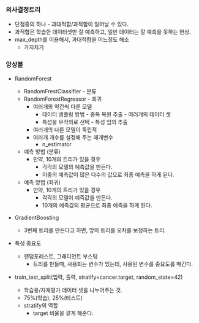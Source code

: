 ### 의사결정트리
* 단점중의 하나 - 과대적합/과적합이 일어날 수 있다.
* 과적합은 학습한 데이터셋만 잘 예측하고, 일반 데이터는 잘 예측을 못하는 현상.
* max_depth를 이용해서, 과대적합을 어느정도 해소
    * 가지치기

### 앙상블
* RandomForest
    * RandomFrestClassifier - 분류
    * RandomForestRegressor - 회귀
        * 여러개의 약간씩 다른 모델
            * 데이터 샘플링 방법 - 중복 복원 추출 - 여러개의 데이터 셋
            * 특성을 무작의로 선택 - 특성 임의 추출
        * 여러개의 다른 모델이 독립적
        * 여러개 개수를 설정해 주는 매개변수
            * n_estimator
    * 예측 방법 (분류)
        * 만약, 10개의 트리가 있을 경우
            * 각각의 모델의 예측값을 만든다.
            * 이중의 예측값이 많은 다수의 값으로 최종 예측을 하게 된다.
    * 예측 방법 (회귀)
        * 만약, 10개의 트리가 있을 경우
            * 각각의 모델이 예즉값을 만든다.
            * 10개의 예즉값의 평균으로 최종 예즉을 하게 된다.
* GradientBoosting
    * 3번째 트리를 만든다고 하면, 앞의 트리를 오차를 보정하는 트리.

* 특성 중요도
    * 랜덤포레스트, 그래디언트 부스팅
        * 트리를 만들때, 사용되는 변수가 있는데, 사용된 변수를 중요도를 매긴다.

* train_test_split(입력, 출력, stratify=cancer.target, random_state=42)
    * 학습용/자체평가 데이터 셋을 나누어주는 것.
    * 75%(학습), 25%(테스트)
    * stratify의 역할
        * target 비율을 같게 해준다.